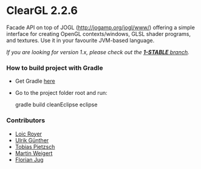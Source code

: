 # ClearGL 2.2.6

Facade API on top of JOGL (http://jogamp.org/jogl/www/) offering a simple interface for creating OpenGL contexts/windows, GLSL shader programs, and textures. Use it in your favourite JVM-based language.

_If you are looking for version 1.x, please check out the [**1-STABLE** branch](https://github.com/ClearVolume/ClearGL/tree/1-STABLE)._

### How to build project with Gradle

* Get Gradle [here](http://www.gradle.org/)

* Go to the project folder root and run:

     gradle build cleanEclipse eclipse

### Contributors ###

* [Loic Royer](https://github.com/royerloic)
* [Ulrik Günther](https://github.com/skalarproduktraum)
* [Tobias Pietzsch](https://github.com/tpietzsch)
* [Martin Weigert](https://github.com/mweigert)
* [Florian Jug](https://github.com/fjug)
